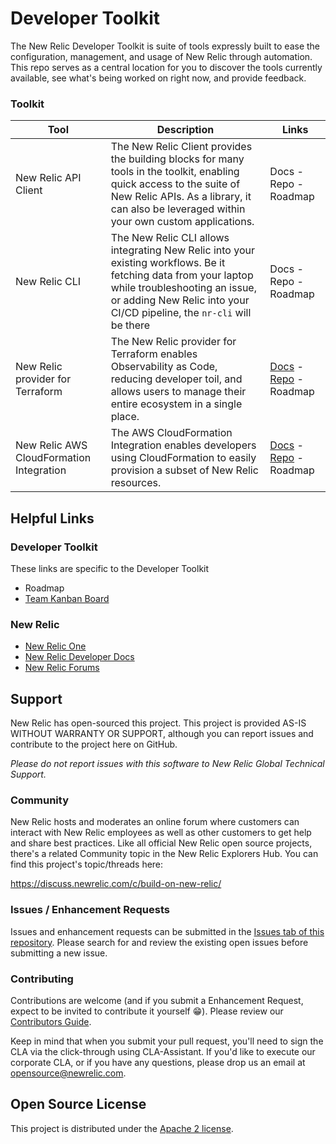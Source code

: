 # Developer Toolkit

The New Relic Developer Toolkit is suite of tools expressly built to ease the configuration, management, and usage of New Relic through automation.  This repo serves as a central location for you to discover the tools currently available, see what's being worked on right now, and provide feedback.


### Toolkit

| Tool | Description | Links |
| ---- | ----------- | ----- |
| New Relic API Client | The New Relic Client provides the building blocks for many tools in the toolkit, enabling quick access to the suite of New Relic APIs.  As a library, it can also be leveraged within your own custom applications. | Docs - Repo - Roadmap |
| New Relic CLI | The New Relic CLI allows integrating New Relic into your existing workflows. Be it fetching data from your laptop while troubleshooting an issue, or adding New Relic into your CI/CD pipeline, the `nr-cli` will be there | Docs - Repo - Roadmap |
| New Relic provider for Terraform | The New Relic provider for Terraform enables Observability as Code, reducing developer toil, and allows users to manage their entire ecosystem in a single place. | [Docs](https://www.terraform.io/docs/providers/newrelic/index.html) - [Repo](https://github.com/terraform-providers/terraform-provider-newrelic/) - Roadmap |
| New Relic AWS CloudFormation Integration | The AWS CloudFormation Integration enables developers using CloudFormation to easily provision a subset of New Relic resources. | [Docs](https://docs.newrelic.com/docs/integrations/amazon-integrations/aws-integrations-list/aws-cloudformation-integration) - [Repo](https://github.com/newrelic/cloudformation-partner-integration) - Roadmap |


## Helpful Links

### Developer Toolkit

These links are specific to the Developer Toolkit

* Roadmap
* [Team Kanban Board](https://github.com/orgs/newrelic/projects/6)

### New Relic

* [New Relic One](https://one.newrelic.com)
* [New Relic Developer Docs](https://developer.newrelic.com/)
* [New Relic Forums](https://discuss.newrelic.com/c/build-on-new-relic/)


## Support

New Relic has open-sourced this project. This project is provided AS-IS WITHOUT WARRANTY OR SUPPORT, although you can report issues and contribute to the project here on GitHub.

_Please do not report issues with this software to New Relic Global Technical Support._


### Community

New Relic hosts and moderates an online forum where customers can interact with New Relic employees as well as other customers to get help and share best practices. Like all official New Relic open source projects, there's a related Community topic in the New Relic Explorers Hub. You can find this project's topic/threads here:

https://discuss.newrelic.com/c/build-on-new-relic/


### Issues / Enhancement Requests

Issues and enhancement requests can be submitted in the [Issues tab of this repository](https://github.com/newrelic/developer-toolkit/issues). Please search for and review the existing open issues before submitting a new issue.


### Contributing

Contributions are welcome (and if you submit a Enhancement Request, expect to be invited to contribute it yourself :grin:). Please review our [Contributors Guide](CONTRIBUTING.md).

Keep in mind that when you submit your pull request, you'll need to sign the CLA via the click-through using CLA-Assistant. If you'd like to execute our corporate CLA, or if you have any questions, please drop us an email at opensource@newrelic.com.


## Open Source License

This project is distributed under the [Apache 2 license](LICENSE).

